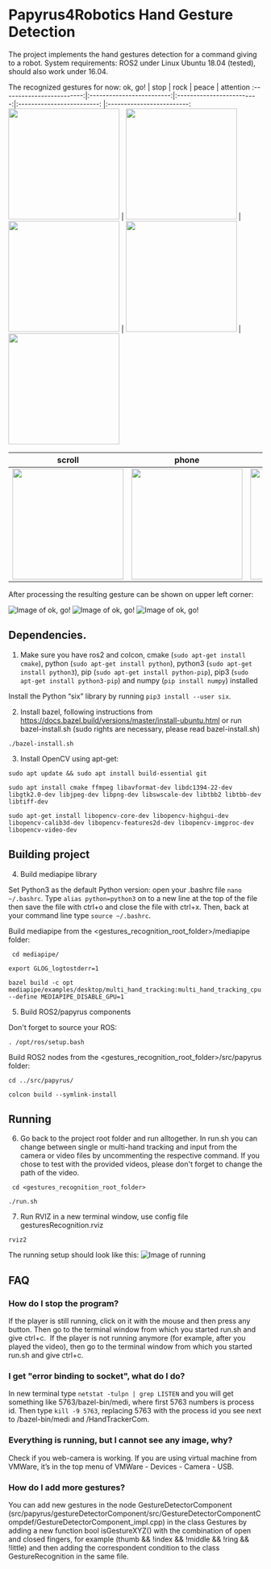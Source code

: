 # Papyrus4Robotics Hand Gesture Detection 

The project implements the hand gestures detection for a command giving to a robot.
System requirements: ROS2 under Linux Ubuntu 18.04 (tested), should also work under 16.04.

The recognized gestures for now:
ok, go!             |  stop | rock | peace |  attention
:-------------------------:|:-------------------------:|:-------------------------:|:-------------------------: |:-------------------------:
<img src="https://github.com/EkaterinaKapanzha/images/blob/master/images/qokgo.png" height="220"> | <img src="https://github.com/EkaterinaKapanzha/images/blob/master/images/qstop2.png" height="220">  |  <img src="https://github.com/EkaterinaKapanzha/images/blob/master/images/qrock.png" height="220"> | <img src="https://github.com/EkaterinaKapanzha/images/blob/master/images/qpeace.png" height="220"> | <img src="https://github.com/EkaterinaKapanzha/images/blob/master/images/qattention.png" height="220">

scroll           |  phone | left | right
:-------------------------:|:-------------------------:|:-------------------------:|:-------------------------:
<img src="https://github.com/EkaterinaKapanzha/images/blob/master/images/qscroll.png" width="220"> | <img src="https://github.com/EkaterinaKapanzha/images/blob/master/images/qphone.png" width="220">  |  <img src="https://github.com/EkaterinaKapanzha/images/blob/master/images/qleft.png" width="220"> | <img src="https://github.com/EkaterinaKapanzha/images/blob/master/images/qright.png" width="220">

After processing the resulting gesture can be shown on upper left corner:

![Image of ok, go!](https://github.com/EkaterinaKapanzha/images/blob/master/images/okgo.PNG)
![Image of ok, go!](https://github.com/EkaterinaKapanzha/images/blob/master/images/phone.PNG)
![Image of ok, go!](https://github.com/EkaterinaKapanzha/images/blob/master/images/peace.PNG)

## Dependencies.

1. Make sure you have ros2 and colcon, cmake (``sudo apt-get install cmake``), python (``sudo apt-get install python``), python3 (``sudo apt-get install python3``), pip (``sudo apt-get install python-pip``), pip3 (``sudo apt-get install python3-pip``)  and numpy (``pip install numpy``) installed

Install the Python “six” library by running ``pip3 install --user six``. 

2. Install bazel, following instructions from https://docs.bazel.build/versions/master/install-ubuntu.html or run bazel-install.sh (sudo rights are necessary, please read bazel-install.sh)

``./bazel-install.sh ``

3. Install OpenCV using apt-get:

``sudo apt update && sudo apt install build-essential git ``

``sudo apt install cmake ffmpeg libavformat-dev libdc1394-22-dev libgtk2.0-dev libjpeg-dev libpng-dev libswscale-dev libtbb2 libtbb-dev libtiff-dev``

``sudo apt-get install libopencv-core-dev libopencv-highgui-dev libopencv-calib3d-dev libopencv-features2d-dev libopencv-imgproc-dev libopencv-video-dev ``

## Building project

4. Build mediapipe library

Set Python3 as the default Python version: open your .bashrc file ``nano ~/.bashrc``. Type ``alias python=python3`` on to a new line at the top of the file then save the file with ctrl+o and close the file with ctrl+x. Then, back at your command line type ``source ~/.bashrc``.

Build mediapipe from the <gestures_recognition_root_folder>/mediapipe folder:

`` cd mediapipe/``

``export GLOG_logtostderr=1``

``bazel build -c opt mediapipe/examples/desktop/multi_hand_tracking:multi_hand_tracking_cpu --define MEDIAPIPE_DISABLE_GPU=1``

5. Build ROS2/papyrus components

Don't forget to source your ROS:

``. /opt/ros/setup.bash``

Build ROS2 nodes from the <gestures_recognition_root_folder>/src/papyrus folder:

``cd ../src/papyrus/``

``colcon build --symlink-install``

## Running

6. Go back to the project root folder and run alltogether. In run.sh you can change between single or multi-hand tracking and input from the camera or video files by uncommenting the respective command. If you chose to test with the provided videos, please don't forget to change the path of the video. 

`` cd <gestures_recognition_root_folder>``

``./run.sh ``

7. Run RVIZ in a new terminal window, use config file gesturesRecognition.rviz

``rviz2``

The running setup should look like this:
![Image of running](https://github.com/EkaterinaKapanzha/images/blob/master/images/scenario1.png)

## FAQ
### How do I stop the program?
If the player is still running, click on it with the mouse and then press any button. Then go to the terminal window from which you started run.sh and give ctrl+c.  If the player is not running anymore (for example, after you played the video), then go to the terminal window from which you started run.sh and give ctrl+c.  

### I get "error binding to socket", what do I do?
In new terminal type ``netstat -tulpn | grep LISTEN`` and you will get something like 5763/bazel-bin/medi, where first 5763 numbers is process id. Then type ``kill -9 5763``, replacing 5763 with the process id you see next to /bazel-bin/medi and /HandTrackerCom. 

### Everything is running, but I cannot see any image, why?
Check if you web-camera is working. If you are using virtual machine from VMWare, it’s in the top menu of VMWare - Devices - Camera - USB.

### How do I add more gestures?
You can add new gestures in the node GestureDetectorComponent (src/papyrus/gestureDetectorComponent/src/GestureDetectorComponentCompdef/GestureDetectorComponent_impl.cpp) in the class Gestures by adding a new function bool isGestureXYZ() with the combination of open and closed fingers, for example (thumb && !index && !middle && !ring && !little) and then adding the correspondent condition to the class GestureRecognition in the same file.
